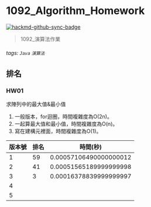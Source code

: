 # 1092_Algorithm_Homework

[![hackmd-github-sync-badge](https://hackmd.io/NRt0C7OHTAKlyU2YjHB9aA/badge)](https://hackmd.io/NRt0C7OHTAKlyU2YjHB9aA)

> 1092_演算法作業

###### tags: `Java` `演算法`

## 排名
### HW01
求陣列中的最大值&最小值

1. 一般版本，for迴圈，時間複雜度為O(2n)。
2. 一起算最大值和最小值，時間複雜度為O(n)。
3. 寫在建構元裡面，時間複雜度為O(1)。

| 版本號  | 排名 | 時間(秒) |
| ------ | ----- | ----- |
| 1      | 59    | 0.00057106490000000012 |
| 2      | 41    | 0.00051565189999999998 |
| 3      | 3     | 0.00016378839999999997 |
| 4      |       |       |
| 5      |       |       |
